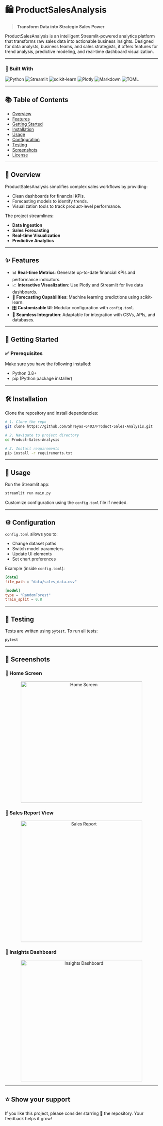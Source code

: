 # 🛍️ ProductSalesAnalysis

> **Transform Data into Strategic Sales Power**

ProductSalesAnalysis is an intelligent Streamlit-powered analytics platform that transforms raw sales data into actionable business insights. Designed for data analysts, business teams, and sales strategists, it offers features for trend analysis, predictive modeling, and real-time dashboard visualization.

---

### 📌 Built With

![Python](https://img.shields.io/badge/Python-3.10-blue)
![Streamlit](https://img.shields.io/badge/Streamlit-Data%20Apps-red)
![scikit-learn](https://img.shields.io/badge/ML-scikit--learn-orange)
![Plotly](https://img.shields.io/badge/Viz-Plotly-blueviolet)
![Markdown](https://img.shields.io/badge/docs-Markdown-black)
![TOML](https://img.shields.io/badge/config-TOML-brown)

---

## 📚 Table of Contents

- [Overview](#overview)
- [Features](#features)
- [Getting Started](#getting-started)
- [Installation](#installation)
- [Usage](#usage)
- [Configuration](#configuration)
- [Testing](#testing)
- [Screenshots](#screenshots)
- [License](#license)

---

## 🧠 Overview

ProductSalesAnalysis simplifies complex sales workflows by providing:
- Clean dashboards for financial KPIs.
- Forecasting models to identify trends.
- Visualization tools to track product-level performance.

The project streamlines:
- **Data Ingestion**
- **Sales Forecasting**
- **Real-time Visualization**
- **Predictive Analytics**

---

## ✨ Features

- 📊 **Real-time Metrics**: Generate up-to-date financial KPIs and performance indicators.
- 📈 **Interactive Visualization**: Use Plotly and Streamlit for live data dashboards.
- 🧠 **Forecasting Capabilities**: Machine learning predictions using scikit-learn.
- 🎛️ **Customizable UI**: Modular configuration with `config.toml`.
- 🔗 **Seamless Integration**: Adaptable for integration with CSVs, APIs, and databases.

---

## 🚀 Getting Started

### ✅ Prerequisites

Make sure you have the following installed:
- Python 3.8+
- pip (Python package installer)

---

## 🛠️ Installation

Clone the repository and install dependencies:

```bash
# 1. Clone the repo
git clone https://github.com/Shreyas-6403/Product-Sales-Analysis.git

# 2. Navigate to project directory
cd Product-Sales-Analysis

# 3. Install requirements
pip install -r requirements.txt
```

---

## 🧪 Usage

Run the Streamlit app:

```bash
streamlit run main.py
```

Customize configuration using the `config.toml` file if needed.

---

## ⚙️ Configuration

`config.toml` allows you to:
- Change dataset paths
- Switch model parameters
- Update UI elements
- Set chart preferences

Example (inside `config.toml`):

```toml
[data]
file_path = "data/sales_data.csv"

[model]
type = "RandomForest"
train_split = 0.8
```

---

## 🧪 Testing

Tests are written using `pytest`. To run all tests:

```bash
pytest
```

---

## 📸 Screenshots

### 🔹 Home Screen

<p align="center"> <img src="https://blogger.googleusercontent.com/img/a/AVvXsEh5v3sCzgyYpeeEA3wiLCRU_8tLNSIM2KDp-ljFODgg4JcfM5J5z7okUO_ZXiHRjxxG4NWgMHmwcMe9_TlO4RfDTwRzTyomVlO5tW56ILnRnUSuLazmXiF6NWe6Qf1nMbxDuGAiuGmntl9zZ5Ak_NqDVAxSlDfWsu4D2TqYQVLrpDTEswi0ZSNw87id_SzJ=w372-h349" alt="Home Screen" width="400"/> </p>

### 🔹 Sales Report View

<p align="center"> <img src="https://blogger.googleusercontent.com/img/a/AVvXsEivMWaPapDogBYRXjmkfROBfqWVtb6ajMeNSgCtd0BfQZyXxHkTra2Hn0Lj9RiiuBkjU40nL3XvqpcS0uzpJrYlGdu1Roxvu3gFC1liTqlqaui_7Sf-JHM86ysYqoWVZuGi7QOCq8B1dvXeFF0s9ypLeiNBIa7qfFOJOawHk8RLHqnYvlS6uk5QHCS-8r_O=w383-h238" alt="Sales Report" width="400"/> </p>

### 🔹 Insights Dashboard

<p align="center"> <img src="https://blogger.googleusercontent.com/img/a/AVvXsEjUedbNOtHFyu-ZFPk70CHS-HtVpAUFcXA9XBQuVxeK0wbrwdRUm3xNmch80ebGUx7uf12hR-Fa7kUcoFL7BhGWfrSkZBwNzXrNGlKcKuZYucmoRyONbb7OjoqzjdYCKaBbkP38dAjXj9kJiud_DvfJK467lUg22j3tOBqqYOPiyxREiybAKX80ZB7kv1gk=w390-h314" alt="Insights Dashboard" width="400"/> </p>

---

## ⭐️ Show your support

If you like this project, please consider starring 🌟 the repository. Your feedback helps it grow!
